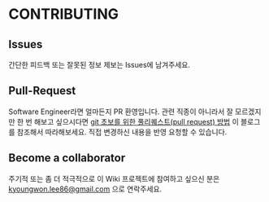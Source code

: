 # CONTRIBUTING

## Issues

간단한 피드백 또는 잘못된 정보 제보는 Issues에 남겨주세요. 

## Pull-Request

Software Engineer라면 얼마든지 PR 환영입니다. 관련 직종이 아니라서 잘 모르겠지만 한 번 해보고 싶으시다면 [git 초보를 위한 풀리퀘스트(pull request) 방법](https://wayhome25.github.io/git/2017/07/08/git-first-pull-request-story/) 이 블로그를 참조해서 따라해보세요. 직접 변경하신 내용을 반영 요청할 수 있습니다. 

## Become a collaborator

주기적 또는 좀 더 적극적으로 이 Wiki 프로젝트에 참여하고 싶으신 분은 kyoungwon.lee86@gmail.com 으로 연락주세요. 